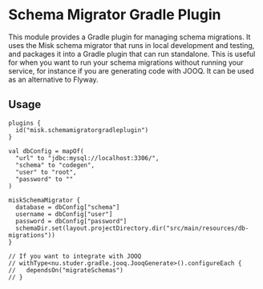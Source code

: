 # Schema Migrator Gradle Plugin

This module provides a Gradle plugin for managing schema migrations. It uses the Misk schema 
migrator that runs in local development and testing, and packages it into a Gradle plugin that can
run standalone. This is useful for when you want to run your schema migrations without running your
service, for instance if you are generating code with JOOQ. It can be used as an alternative to
Flyway.

## Usage

```
plugins {
  id("misk.schemamigratorgradleplugin")
}

val dbConfig = mapOf(
  "url" to "jdbc:mysql://localhost:3306/",
  "schema" to "codegen",
  "user" to "root",
  "password" to ""
)

miskSchemaMigrator {
  database = dbConfig["schema"]
  username = dbConfig["user"]
  password = dbConfig["password"]
  schemaDir.set(layout.projectDirectory.dir("src/main/resources/db-migrations"))
}

// If you want to integrate with JOOQ
// withType<nu.studer.gradle.jooq.JooqGenerate>().configureEach {
//   dependsOn("migrateSchemas")
// }
```